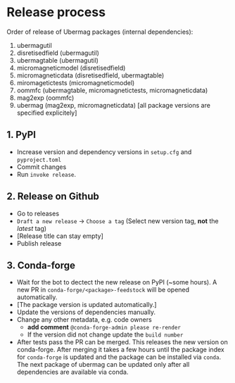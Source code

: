 # Release process

Order of release of Ubermag packages (internal dependencies):

1. ubermagutil
2. disretisedfield (ubermagutil)
3. ubermagtable (ubermagutil)
4. micromagneticmodel (disretisedfield)
5. micromagneticdata (disretisedfield, ubermagtable)
6. miromagetictests (micromagneticmodel)
7. oommfc (ubermagtable, micromagnetictests, micromagneticdata)
8. mag2exp (oommfc)
9. ubermag (mag2exp, micromagneticdata) [all package versions are specified explicitely]

## 1. PyPI

- Increase version and dependency versions in `setup.cfg` and `pyproject.toml`
- Commit changes
- Run `invoke release`.

## 2. Release on Github

- Go to releases
- `Draft a new release` -> `Choose a tag` (Select new version tag, **not** the
  *latest* tag)
- [Release title can stay empty]
- Publish release

## 3. Conda-forge

- Wait for the bot to dectect the new release on PyPI (~some hours). A new PR in
  `conda-forge/<package>-feedstock` will be opened automatically.
- [The package version is updated automatically.]
- Update the versions of dependencies manually.
- Change any other metadata, e.g. code owners
  - **add comment** `@conda-forge-admin please re-render`
  - If the version did not change update the `build number`
- After tests pass the PR can be merged. This releases the new version on
  conda-forge. After merging it takes a few hours until the package index for
  `conda-forge` is updated and the package can be installed via `conda`. The
  next package of ubermag can be updated only after all dependencies are
  available via conda.
